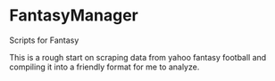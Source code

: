 # FantasyManager
Scripts for Fantasy

This is a rough start on scraping data from yahoo fantasy football and compiling it into a friendly format for me to analyze.
